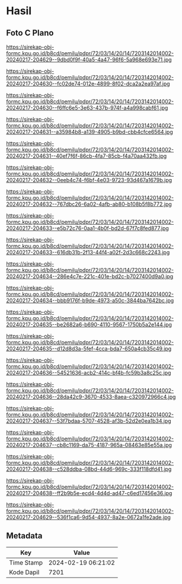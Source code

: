 # Hasil

## Foto C Plano

https://sirekap-obj-formc.kpu.go.id/b8cd/pemilu/pdpr/72/03/14/20/14/7203142014002-20240217-204629--9dbd0f9f-40a5-4a47-96f6-5a968e693e71.jpg

https://sirekap-obj-formc.kpu.go.id/b8cd/pemilu/pdpr/72/03/14/20/14/7203142014002-20240217-204630--fc02de74-012e-4899-8f02-dca2a2ea97af.jpg

https://sirekap-obj-formc.kpu.go.id/b8cd/pemilu/pdpr/72/03/14/20/14/7203142014002-20240217-204630--f6ffc6e5-3e63-437b-974f-a4a998cabf61.jpg

https://sirekap-obj-formc.kpu.go.id/b8cd/pemilu/pdpr/72/03/14/20/14/7203142014002-20240217-204631--a35984b8-a139-4905-b9bd-cbb4cfce6564.jpg

https://sirekap-obj-formc.kpu.go.id/b8cd/pemilu/pdpr/72/03/14/20/14/7203142014002-20240217-204631--40ef7f6f-86cb-4fa7-85cb-f4a70aa432fb.jpg

https://sirekap-obj-formc.kpu.go.id/b8cd/pemilu/pdpr/72/03/14/20/14/7203142014002-20240217-204632--0eeb4c74-f6bf-4e03-9723-93d467a1679b.jpg

https://sirekap-obj-formc.kpu.go.id/b8cd/pemilu/pdpr/72/03/14/20/14/7203142014002-20240217-204632--767dbc26-6a02-4afb-ab80-b108b5f8b772.jpg

https://sirekap-obj-formc.kpu.go.id/b8cd/pemilu/pdpr/72/03/14/20/14/7203142014002-20240217-204633--e5b72c76-0aa1-4b0f-bd2d-67f7c8fed877.jpg

https://sirekap-obj-formc.kpu.go.id/b8cd/pemilu/pdpr/72/03/14/20/14/7203142014002-20240217-204633--616db31b-2f13-44f4-a02f-2d3c668c2243.jpg

https://sirekap-obj-formc.kpu.go.id/b8cd/pemilu/pdpr/72/03/14/20/14/7203142014002-20240217-204634--286e4c7e-221c-401e-bd2c-b7027400d9a0.jpg

https://sirekap-obj-formc.kpu.go.id/b8cd/pemilu/pdpr/72/03/14/20/14/7203142014002-20240217-204634--bbb9176f-b9de-4973-a50c-3844ba7642bc.jpg

https://sirekap-obj-formc.kpu.go.id/b8cd/pemilu/pdpr/72/03/14/20/14/7203142014002-20240217-204635--be2682a6-b690-4110-9567-1750b5a2e144.jpg

https://sirekap-obj-formc.kpu.go.id/b8cd/pemilu/pdpr/72/03/14/20/14/7203142014002-20240217-204635--d12d8d3a-5fef-4cca-bda7-650a4cb35c49.jpg

https://sirekap-obj-formc.kpu.go.id/b8cd/pemilu/pdpr/72/03/14/20/14/7203142014002-20240217-204636--54521636-acb2-414c-bf4b-fc59b3a8c25c.jpg

https://sirekap-obj-formc.kpu.go.id/b8cd/pemilu/pdpr/72/03/14/20/14/7203142014002-20240217-204636--28da42c9-3670-4533-8aea-c320972966c4.jpg

https://sirekap-obj-formc.kpu.go.id/b8cd/pemilu/pdpr/72/03/14/20/14/7203142014002-20240217-204637--53f7bdaa-5707-4528-af3b-52d2e0ea1b34.jpg

https://sirekap-obj-formc.kpu.go.id/b8cd/pemilu/pdpr/72/03/14/20/14/7203142014002-20240217-204637--cb8c1169-da75-4187-965a-08463e85e55a.jpg

https://sirekap-obj-formc.kpu.go.id/b8cd/pemilu/pdpr/72/03/14/20/14/7203142014002-20240217-204638--c528ddba-08bd-44d6-969c-333f118dfd41.jpg

https://sirekap-obj-formc.kpu.go.id/b8cd/pemilu/pdpr/72/03/14/20/14/7203142014002-20240217-204638--ff2b9b5e-ecd4-4d4d-ad47-c6ed17456e36.jpg

https://sirekap-obj-formc.kpu.go.id/b8cd/pemilu/pdpr/72/03/14/20/14/7203142014002-20240217-204629--536f1ca6-9d54-4937-8a2e-0672a1fe2ade.jpg


## Metadata

| Key        | Value               |
| ---------- | ------------------- |
| Time Stamp | 2024-02-19 06:21:02 |
| Kode Dapil | 7201                |



